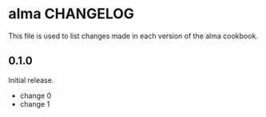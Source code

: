 # alma CHANGELOG

This file is used to list changes made in each version of the alma cookbook.

## 0.1.0

Initial release.

- change 0
- change 1

